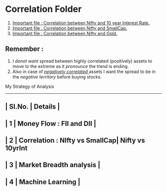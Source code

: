 # Correlation Folder
1. [Important file : Correlation between Nifty and 10 year Interest Rate.](https://github.com/anirbanghoshsbi/.github.io/blob/master/correlation/folder/Correlation_IN10_interest.ipynb)
2. [Important file : Correlation between Nifty and SmallCap.](https://github.com/anirbanghoshsbi/.github.io/blob/master/correlation/folder/SmallCap_Nifty_Corr.ipynb)
3. [Important file : Correlation between Nifty and Gold.](https://github.com/anirbanghoshsbi/.github.io/blob/master/correlation/folder/Correlation_gold.ipynb)

## Remember : 
1. I *donot want* spread between highly correlated (positively) assets to move to the extreme as it *pronounce* the trend is ending.
2. Also in case of <ins> *negatively correlated* </ins> assets I want the spread to be in the *negative territory* before buying stocks.

My Strategy of Analysis

----------------
|    Sl.No.    |  Details    |
----------------
|    1     |   Money Flow : FII and DII   |
-----------------
|   2     | Correlation : NIfty vs SmallCap|
                          Nifty vs 10yrInt
--------------------------------------------   
|  3  | Market Breadth analysis |
---------------------------------
|  4  | Machine Learning |
----------------------------
